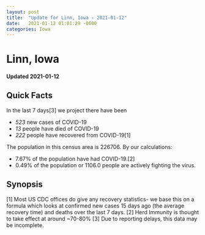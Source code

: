 ```yaml
---
layout: post
title:  "Update for Linn, Iowa - 2021-01-12"
date:   2021-01-12 01:01:29 -0600
categories: Iowa
---
```


# Linn, Iowa
#### Updated 2021-01-12

## Quick Facts

In the last 7 days[3] we project there have been
- *523* new cases of COVID-19
- *13* people have died of COVID-19
- *222* people have recovered from COVID-19[1]

The population in this census area is 226706. By our calculations:
- 7.67% of the population have had COVID-19.[2]
- 0.49% of the population or 1106.0 people are actively fighting the virus.

## Synopsis




[1] Most US CDC offices do give any recovery statistics- we base this on a formula which looks at confirmed new cases
15 days ago (the average recovery time) and deaths over the last 7 days.
[2] Herd Immunity is thought to take effect at around ~70-80%
[3] Due to reporting delays, this data may be incomplete. 
    